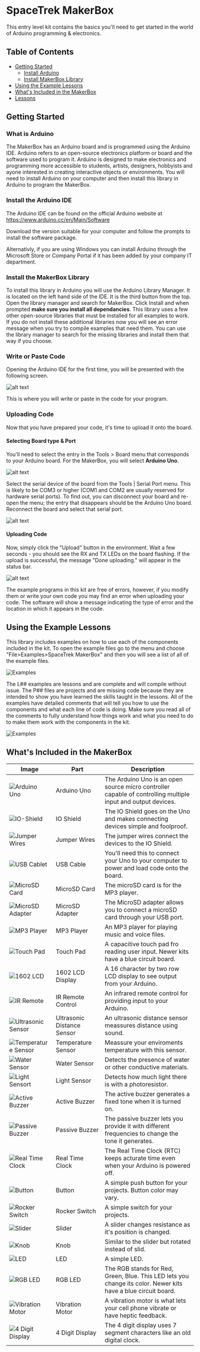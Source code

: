 # SpaceTrek MakerBox

This entry level kit contains the basics you'll need to get started in the world of Arduino programming & electronics.

## Table of Contents
- [Getting Started](#getting-started)
  - [Install Arduino](#install-the-arduino-ide)
  - [Install MakerBox Library](#install-the-makerbox-library)
- [Using the Example Lessons](#using-the-example-lessons)
- [What's Included in the MakerBox](#whats-included-in-the-makerbox)
- [Lessons](#lessons)


## Getting Started


### What is Arduino
The MakerBox has an Arduino board and is programmed using the Arduino IDE. Arduino refers to an open-source electronics platform or board and the software used to program it. Arduino is designed to make electronics and programming more accessible to students, artists, designers, hobbyists and ayone interested in creating interactive objects or environments.  You will need to install Arduino on your computer and then install this library in Arduino to program the MakerBox.

### Install the Arduino IDE
The Arduino IDE can be found on the official Arduino website at https://www.arduino.cc/en/Main/Software

Download the version suitable for your computer and follow the prompts to install the software package.

Alternativly, if you are using Windows you can install Arduino through the Microsoft Store or Company Portal if it has been added by your company IT department.

### Install the MakerBox Library
To install this library in Arduino you will use the Arduino Library Manager.  It is located on the left hand side of the IDE.  It is the third button from the top.  Open the library manager and search for MakerBox.  Click Install and when prompted **make sure you install all dependancies**.  This library uses a few other open-source libraries that must be installed for all examples to work.  If you do not install these additional libraries now you will see an error message when you try to compile examples that need them.  You can use the library manager to search for the missing libraries and install them that way if you choose.

### Write or Paste Code 
Opening the Arduino IDE for the first time, you will be presented with the following screen.

![alt text](images/ide-main.png "IDE Main Screen")

This is where you will write or paste in the code for your program.

### Uploading Code
Now that you have prepared your code, it's time to upload it onto the board.

#### Selecting Board type & Port
You'll need to select the entry in the Tools > Board menu that corresponds to your Arduino board. For the MakerBox, you will select **Arduino Uno**.

![alt text](images/board-type.png "Board Type")

Select the serial device of the board from the Tools | Serial Port menu. This is likely to be COM3 or higher (COM1 and COM2 are usually reserved for hardware serial ports). To find out, you can disconnect your board and re-open the menu; the entry that disappears should be the Arduino Uno board. Reconnect the board and select that serial port.

![alt text](images/selecting-port.png "Selecting Port")

#### Uploading Code
Now, simply click the "Upload" button in the environment. Wait a few seconds - you should see the RX and TX LEDs on the board flashing. If the upload is successful, the message "Done uploading." will appear in the status bar. 

![alt text](images/uploading.png "Uploading Code")

The example programs in this kit are free of errors, however, if you modify them or write your own code you may find an error when uploading your code. The software will show a message indicating the type of error and the location in which it appears in the code.

## Using the Example Lessons
This library includes examples on how to use each of the components included in the kit.  To open the example files go to the menu and choose "File>Examples>SpaceTrek MakerBox" and then you will see a list of all of the example files. 

![Examples](extras/images/examplesmenu.png "Examples")

The L## examples are lessons and are complete and will compile without issue.  The P## files are projects and are missing code because they are intended to show you have learned the skills taught in the lessons.  All of the examples have detailed comments that will tell you how to use the components and what each line of code is doing.  Make sure you read all of the comments to fully understand how things work and what you need to do to make them work with the components in the kit.

![Examples](extras/images/examplescomments.png "Comments")


## What's Included in the MakerBox

| Image          | Part | Description  		|
| ------------- | ------------- |---------------------|
| ![Arduino Uno](extras/images/uno-board.jpg "Arduino Uno") | Arduino Uno | The Arduino Uno is an open source micro controller capable of controlling multiple input and output devices. |
| ![IO-Shield](extras/images/io-shield.jpg "IO Shield") | IO Shield | The IO Shield goes on the Uno and makes connecting devices simple and foolproof. |
| ![Jumper Wires](extras/images/jumpers.jpg "Jumper Wires") | Jumper Wires | The jumper wires connect the devices to the IO Shield. |
| ![USB Cablet](extras/images/usb-cable.jpg "USB Cable") | USB Cable | You'll need this to connect your Uno to your computer to power and load code onto the board. |
| ![MicroSD Card](extras/images/microsd.jpg "MicroSD Card") | MicroSD Card | The microSD card is for the MP3 player. |
| ![MicroSD Adapter](images/uno-board.jpg "MicroSD Adapter") | MicroSD Adapter | The MicroSD adapter allows you to connect a microSD card through your USB port. |
| ![MP3 Player](extras/images/mp3.jpg "MP3 Player") | MP3 Player | An MP3 player for playing music and voice files. |
| ![Touch Pad](extras/images/touch-sensor.jpg "Touch Pad") | Touch Pad | A capacitive touch pad fro reading user input. Newer kits have a blue circuit board. |
| ![1602 LCD](extras/images/1602lcd.jpg "1602 LCD Display") | 1602 LCD Display | A 16 character by two row LCD display to see output from your Arduino. |
| ![IR Remote](extras/images/remote.jpg "IR Remote Control") | IR Remote Control | An infrared remote control for providing input to your Arduino. |
| ![Ultrasonic Sensor](extras/images/ultrasonic.jpg "Ultrasonic Distance Sensor") | Ultrasonic Distance Sensor | An ultrasonic distance sensor meassures distance using sound. |
| ![Temperature Sensor](extras/images/temp-sensor.jpg "Temperature Sensor") | Temperature Sensor | Meassure your enviroments temperature with this sensor. |
| ![Water Sensor](extras/images/water-sensor.jpg "Water Sensor") | Water Sensor | Detects the presence of water or other conductive materials. |
| ![Light Sensort](extras/images/light-sensor.jpg "Light Sensor") | Light Sensor | Detects how much light there is with a photoresistor. |
| ![Active Buzzer](extras/images/active-buzzer.jpg "Active Buzzer") | Active Buzzer | The active buzzer generates a fixed tone when it is turned on. |
| ![Passive Buzzer](extras/images/passive-buzzer.jpg "Passive Buzzer") | Passive Buzzer | The passive buzzer lets you provide it with different frequencies to change the tone it generates. |
| ![Real Time Clock](extras/images/rtc.jpg "Real Time Clock") | Real Time Clock | The Real Time Clock (RTC) keeps acturate time even when your Arduino is powered off. |
| ![Button](extras/images/uno-board.jpg "Button") | Button | A simple push button for your projects. Button color may vary. |
| ![Rocker Switch](extras/images/switch.jpg "Rocker Switch") | Rocker Switch | A simple switch for your projects. |
| ![Slider](extras/images/slider.jpg "Slider") | Slider | A slider changes resistance as it's position is changed. |
| ![Knob](extras/images/knob.jpg "Knob") | Knob | Similar to the slider but rotated instead of slid. |
| ![LED](extras/images/led.jpg "LED") | LED | A simple LED. |
| ![RGB LED](extras/images/rgbled.jpg "RGB LED") | RGB LED | The RGB stands for Red, Green, Blue. This LED lets you change its color.  Newer kits have a blue circuit board. |
| ![Vibration Motor](extras/images/vibration.jpg "Vibration Motor") | Vibration Motor | A vibration motor is what lets your cell phone vibrate or have heptic feedback. |
| ![4 Digit Display](extras/images/display.jpg "4 Digit Display") | 4 Digit Display | The 4 digit display uses 7 segment characters like an old digital clock. |

<!--
## Lessons
Now that you have the Arduino IDE setup and ready to use you can begin working through our beginner projects.

| Project          | Outcome |
| ------------- |---------------------|
| [Using an LED](https://github.com/SpaceTrekKSC/MakerBox) | This basic project will introduce the beginner Arduino user to simple code & circuits by turning on & off an LED. |
| [Hello Arduino](https://github.com/SpaceTrekKSC/MakerBox) | An Arduino twist on the classic Hello World program.  You will learn how to use the Serial port. |
-->
